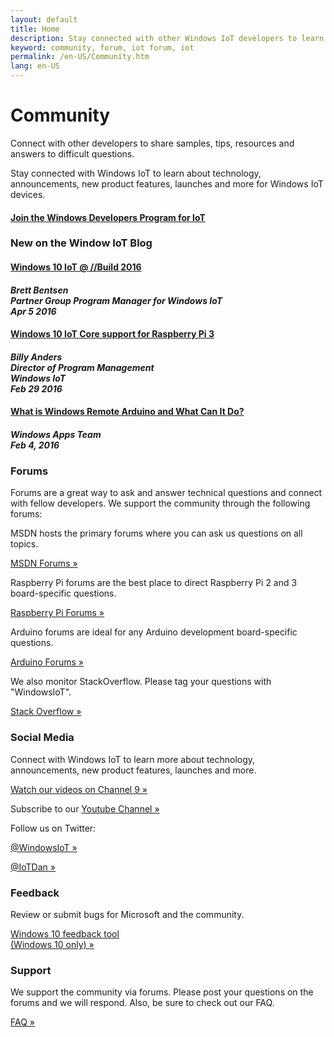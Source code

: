 ```yaml
---
layout: default
title: Home
description: Stay connected with other Windows IoT developers to learn about technology, announcements, new product features, launches and more for Windows IoT devices.
keyword: community, forum, iot forum, iot
permalink: /en-US/Community.htm
lang: en-US
---
```

<div class="row section-heading">
    <h1>Community</h1>
    <p>Connect with other developers to share samples, tips, resources and answers to difficult questions.</p>
    <p>Stay connected with Windows IoT to learn about technology, announcements, new product features, launches and more for Windows IoT devices.</p>
    <a href="{{site.signupurl}}">
      <h4 class="btn btn-default highlight">Join the Windows Developers Program for IoT</h4>
    </a>

</div>
<div class="row section-heading">
  <h3>New on the Window IoT Blog</h3>
    <div class="col-md-6">
      <a href="https://blogs.windows.com/buildingapps/2016/04/05/windows-10-iot-build-2016/" target="_blank">
        <h4>Windows 10 IoT @ //Build 2016</h4>
      </a>
      <h4><em>Brett Bentsen<br>Partner Group Program Manager for Windows IoT<br>Apr 5 2016</em></h4>
    </div>
    <div class="col-md-6">
      <a href="http://go.microsoft.com/fwlink/?LinkId=734075" target="_blank">
        <h4>Windows 10 IoT Core support for Raspberry Pi 3</h4>
      </a>
      <h4><em>Billy Anders<br>Director of Program Management<br>Windows IoT<br>Feb 29 2016</em></h4>
    </div>
    <div class="col-md-6">
      <a href="http://blogs.windows.com/buildingapps/2016/02/04/what-is-windows-remote-arduino-and-what-can-it-do/" target="_blank">
        <h4>What is Windows Remote Arduino and What Can It Do?</h4>
      </a>
      <h4><em>Windows Apps Team<br>Feb 4, 2016</em></h4>
    </div>
</div>

<a name="contact"></a>

<div class="row section-heading">
  <div class="col-md-6">
    <h3>Forums</h3>
    <p>Forums are a great way to ask and answer technical questions and connect with fellow developers. We support the community through the following forums:</p>
    <p>MSDN hosts the primary forums where you can ask us questions on all topics.</p>
    <p>
      <a href="https://social.msdn.microsoft.com/forums/en-US/home?forum=WindowsIoT" target="_blank">MSDN Forums &raquo;</a>
    </p>
    <p>Raspberry Pi forums are the best place to direct Raspberry Pi 2 and 3 board-specific questions.</p>
    <p>
    <a href="https://www.raspberrypi.org/forums/viewforum.php?f=105" target="_blank">Raspberry Pi Forums &raquo;</a>
    </p>
    <p>Arduino forums are ideal for any Arduino development board-specific questions.
    </p>
    <p>
      <a href="http://forum.arduino.cc/">Arduino Forums &raquo;</a>
    </p>
    <p>We also monitor StackOverflow. Please tag your questions with "WindowsIoT".</p>
    <a href="http://stackoverflow.com/questions/tagged/WindowsIoT" target="_blank">Stack Overflow &raquo;</a>
    </p>
  </div>
  <div class="col-md-6">
    <h3>Social Media</h3>
    <p>
      Connect with Windows IoT to learn more about technology, announcements, new product features, launches and more.
    </p>
    <p>
      <a href="http://channel9.msdn.com/Search?term=Windows%20IoT#ch9Search" target="_blank">Watch our videos on Channel 9 &raquo;</a>
    </p>
    <p>
      Subscribe to our <a href="http://www.youtube.com/playlist?list=PL1ljc761XCiaj0g6g1sef4inE4pEV4CGp" target="_blank">Youtube Channel &raquo;</a>
    </p>
    <p>
      Follow us on Twitter:
    </p>
    <p>
      <a href="https://twitter.com/WindowsIoT" target="_blank">@WindowsIoT &raquo;</a>
    </p>
    <p>
      <a href="https://twitter.com/IoTDan" target="_blank">@IoTDan &raquo;</a>
    </p>
  </div>
  <div class="col-md-6">
    <h3>Feedback</h3>
    <p>
      Review or submit bugs for Microsoft and the community. 
    </p>
    <p>
      <a href='windows-feedback:?contextid=441&metadata={"Metadata":[{"OS":"IoTUAP"},{"Source":"WindowsOnDevices.com"}]}??' target="_blank">Windows 10 feedback tool <br />(Windows 10 only) &raquo;</a>
    </p>
  </div>
  <div class="col-md-6">
    <h3>Support</h3>
    <p>
      We support the community via forums. Please post your questions on the forums and we will respond. Also, be sure to check out our FAQ.
    </p>
    <p>
      <a href="{{site.baseurl}}/{{page.lang}}/Support/Faqs.htm">FAQ &raquo;</a>
    </p>
  </div>
</div>
